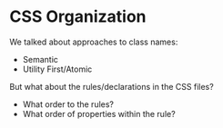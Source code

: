 # CSS Organization

We talked about approaches to class names:
- Semantic
- Utility First/Atomic

But what about the rules/declarations in the CSS files?

- What order to the rules?
- What order of properties within the rule?
